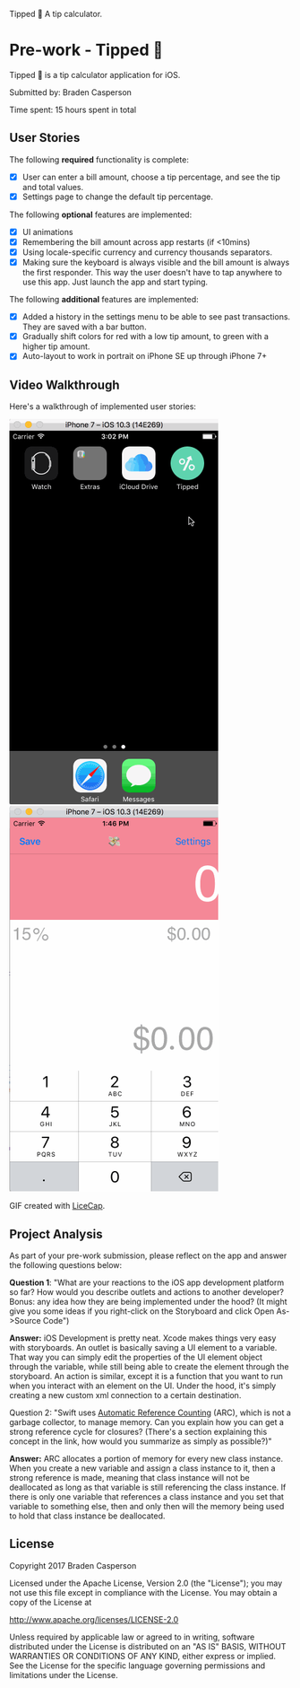 Tipped 💸
A tip calculator.

# Pre-work - Tipped 💸

Tipped 💸 is a tip calculator application for iOS.

Submitted by: Braden Casperson

Time spent: 15 hours spent in total

## User Stories

The following **required** functionality is complete:

* [x] User can enter a bill amount, choose a tip percentage, and see the tip and total values.
* [x] Settings page to change the default tip percentage.

The following **optional** features are implemented:
* [x] UI animations
* [x] Remembering the bill amount across app restarts (if <10mins)
* [x] Using locale-specific currency and currency thousands separators.
* [x] Making sure the keyboard is always visible and the bill amount is always the first responder. This way the user doesn't have to tap anywhere to use this app. Just launch the app and start typing.

The following **additional** features are implemented:

- [x] Added a history in the settings menu to be able to see past transactions. They are saved with a bar button.
- [x] Gradually shift colors for red with a low tip amount, to green with a higher tip amount.
- [x] Auto-layout to work in portrait on iPhone SE up through iPhone 7+

## Video Walkthrough 

Here's a walkthrough of implemented user stories:

![](gifs/Normal-Walkthrough.gif)
![](gifs/Region-Change.gif)

GIF created with [LiceCap](http://www.cockos.com/licecap/).

## Project Analysis

As part of your pre-work submission, please reflect on the app and answer the following questions below:

**Question 1**: "What are your reactions to the iOS app development platform so far? How would you describe outlets and actions to another developer? Bonus: any idea how they are being implemented under the hood? (It might give you some ideas if you right-click on the Storyboard and click Open As->Source Code")

**Answer:** iOS Development is pretty neat. Xcode makes things very easy with storyboards. An outlet is basically saving a UI element to a variable. That way you can simply edit the properties of the UI element object through the variable, while still being able to create the element through the storyboard. An action is similar, except it is a function that you want to run when you interact with an element on the UI. Under the hood, it's simply creating a new custom xml connection to a certain destination.

Question 2: "Swift uses [Automatic Reference Counting](https://developer.apple.com/library/content/documentation/Swift/Conceptual/Swift_Programming_Language/AutomaticReferenceCounting.html#//apple_ref/doc/uid/TP40014097-CH20-ID49) (ARC), which is not a garbage collector, to manage memory. Can you explain how you can get a strong reference cycle for closures? (There's a section explaining this concept in the link, how would you summarize as simply as possible?)"

**Answer:** ARC allocates a portion of memory for every new class instance. When you create a new variable and assign a class instance to it, then a strong reference is made, meaning that class instance will not be deallocated as long as that variable is still referencing the class instance. If there is only one variable that references a class instance and you set that variable to something else, then and only then will the memory being used to hold that class instance be deallocated.


## License

Copyright 2017 Braden Casperson

Licensed under the Apache License, Version 2.0 (the "License");
you may not use this file except in compliance with the License.
You may obtain a copy of the License at

http://www.apache.org/licenses/LICENSE-2.0

Unless required by applicable law or agreed to in writing, software
distributed under the License is distributed on an "AS IS" BASIS,
WITHOUT WARRANTIES OR CONDITIONS OF ANY KIND, either express or implied.
See the License for the specific language governing permissions and
limitations under the License.
